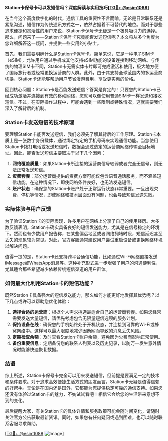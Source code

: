 **Station卡保号卡可以发短信吗？深度解读与实用技巧[[TG💪+ @esim1088](https://t.me/s/esim1088)]**

在当今这个高度数字化的时代，通信工具的重要性不言而喻。无论是日常联系还是紧急沟通，短信作为传统通讯方式之一，依然占据着不可替代的地位。而对于那些追求便捷和灵活性的用户来说，Station卡保号卡无疑是一个极具吸引力的选择。那么，问题来了——Station卡保号卡究竟能否发送短信呢？本文将从多个角度为您详细解答这一疑问，并提供一些实用的小贴士。

首先，我们需要明确什么是Station卡保号卡。简单来说，它是一种电子SIM卡（eSIM），允许用户通过手机或其他支持eSIM功能的设备连接到移动网络。与传统的物理SIM卡不同，Station卡无需实体卡片即可完成激活和使用，极大地方便了国际旅行者或经常更换运营商的人群。此外，由于其支持全球范围内的多运营商切换，Station卡还能够帮助用户节省漫游费用，享受更实惠的价格。

回到核心问题：Station卡是否能发送短信？答案是肯定的！只要您的Station卡已经成功激活并连接到有效的移动网络，您就可以像使用普通SIM卡一样发送和接收短信。不过，在实际操作过程中，可能会遇到一些限制或特殊情况，这就需要我们深入了解背后的机制。

### Station卡发送短信的技术原理

要理解Station卡能否发送短信，我们必须先了解其背后的工作原理。Station卡本质上是一张数字身份载体，通过绑定特定的手机号码来实现通信功能。当您使用Station卡拨打电话或发送短信时，数据会通过选定的运营商网络传输至目标地址。因此，能否发送短信主要取决于以下几个因素：

1. **网络覆盖质量**：如果Station卡所连接的运营商信号较弱或者完全无信号，则无法正常发送短信。
2. **资费套餐**：部分运营商提供的资费方案可能仅包含语音通话服务，而不涵盖短信功能。在这种情况下，即使网络条件良好，也无法发送短信。
3. **账户状态**：确保您的Station卡账户处于正常运行状态非常重要。一旦出现欠费、停机等情况，即使网络和技术层面没有问题，也会导致短信发送失败。

### 实际体验与用户反馈

为了验证Station卡的实际表现，许多用户在网络上分享了自己的使用经历。大多数反馈表明，Station卡确实具备良好的短信发送能力，尤其是在信号稳定的环境下。然而也有少数用户报告称，在某些偏远地区或者网络拥堵时段，短信延迟甚至丢失的现象较为常见。对此，官方客服通常建议用户尝试重启设备或更换网络环境以解决问题。

值得一提的是，Station卡还支持跨平台通信功能，比如通过Wi-Fi网络直接发送iMessage或WhatsApp消息等。这种补充形式进一步增强了用户的沟通便利性，尤其适合那些希望减少依赖传统短信渠道的用户群体。

### 如何最大化利用Station卡的短信功能？

既然Station卡具备强大的短信发送能力，那么如何才能更好地发挥其优势呢？以下几点或许可以帮助您优化体验：

1. **选择合适的运营商**：根据个人需求挑选最适合自己的运营商套餐。如果您经常需要发送大量短信，请优先考虑包含无限量短信选项的服务计划。
2. **保持设备在线**：确保您的手机始终处于开机状态，并连接到可靠的Wi-Fi或蜂窝网络中。这样可以最大限度地减少因断网而导致的消息丢失风险。
3. **定期检查余额**：及时查看Station卡账户余额，避免因为欠费而影响正常使用。
4. **备份重要信息**：定期备份您的联系人列表以及历史记录，以防万一发生意外情况时能够快速恢复数据。

### 结语

综上所述，Station卡保号卡完全可以用来发送短信，但前提是要满足一定的技术和条件要求。对于追求高效便捷生活方式的朋友而言，Station卡无疑是值得信赖的好帮手。无论是在国内还是国外，它都能为您提供稳定可靠的通信支持。如果您还没有体验过Station卡的魅力，不妨试试看吧！相信它会给您的生活带来意想不到的变化。

最后提醒大家，有关Station卡的具体详情和服务政策可能会随时间变化，请随时关注官方公告获取最新资讯。同时，如果您有任何疑问或遇到困难，也可以随时联系客服寻求帮助。

[[TG💪+ @esim1088](https://t.me/s/esim1088) ![Image](https://i.postimg.cc/4NQfJmqS/Snipaste-2025-05-13-00-14-12.png)]
